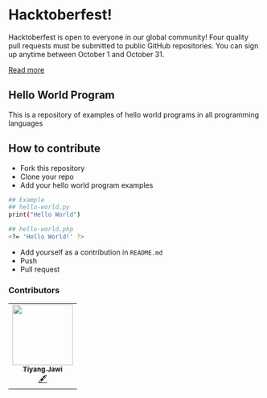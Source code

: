# Hacktoberfest!

Hacktoberfest is open to everyone in our global community! Four quality pull requests must be submitted to public GitHub repositories. You can sign up anytime between October 1 and October 31.

[Read more](https://hacktoberfest.digitalocean.com/faq/)

## Hello World Program

This is a repository of examples of hello world programs in all programming languages

## How to contribute

- Fork this repository
- Clone your repo
- Add your hello world program examples
```bash
## Example
## hello-world.py
print("Hello World")

## hello-world.php
<?= 'Hello World!' ?>
```
- Add yourself as a contribution in `README.md`
- Push
- Pull request

### Contributors

<!-- ALL-CONTRIBUTORS-LIST:START - Do not remove or modify this section -->
<!-- prettier-ignore-start -->
<!-- markdownlint-disable -->
<table >
  <tr>
   <td align="center"><a href="https://github.com/tiyang-jawi"><img src="https://avatars3.githubusercontent.com/u/66328103?v=4" width="120px;" alt=""/><br /><sub><b>Tiyang Jawi</b></sub></a><br /><a href="#content-tiyang-jawi" title="Content">🖋</a></td>
  </tr>
  <tr>

